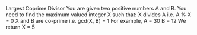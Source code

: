 Largest Coprime Divisor
You are given two positive numbers A and B. You need to find the maximum valued integer X such that:
X divides A i.e. A % X = 0
X and B are co-prime i.e. gcd(X, B) = 1
For example,
A = 30
B = 12
We return
X = 5
